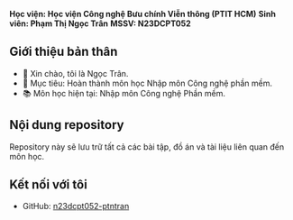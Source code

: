 **Học viện: Học viện Công nghệ Bưu chính Viễn thông (PTIT HCM)**
**Sinh viên: Phạm Thị Ngọc Trân**
**MSSV: N23DCPT052**

## Giới thiệu bản thân
- 👋 Xin chào, tôi là Ngọc Trân.
- 🎯 Mục tiêu: Hoàn thành môn học Nhập môn Công nghệ phần mềm.
- 📚 Môn học hiện tại: Nhập môn Công nghệ Phần mềm.

## Nội dung repository
Repository này sẽ lưu trữ tất cả các bài tập, đồ án và tài liệu liên quan đến môn học.

## Kết nối với tôi
- GitHub: [n23dcpt052-ptntran](https://github.com/n23dcpt052-ptntran)

